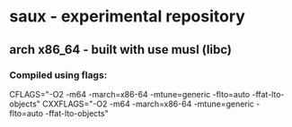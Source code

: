 # saux - experimental repository

## arch x86_64 - built with use musl (libc)

### Compiled using flags:

CFLAGS="-O2 -m64 -march=x86-64 -mtune=generic -flto=auto -ffat-lto-objects"
CXXFLAGS="-O2 -m64 -march=x86-64 -mtune=generic -flto=auto -ffat-lto-objects"
